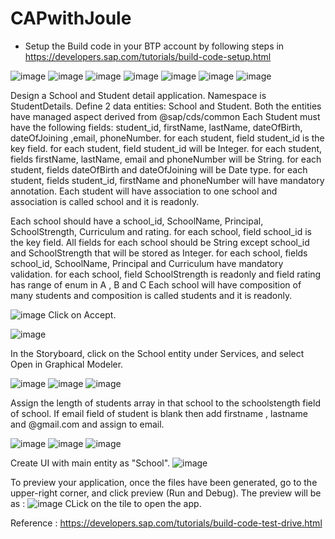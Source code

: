 # CAPwithJoule

* Setup the Build code in your BTP account by following steps in https://developers.sap.com/tutorials/build-code-setup.html

![image](https://github.com/MdSaddamKazmi/CAPwithJoule/assets/54942497/8e388d92-8214-4f4e-812b-bba233ab7081)
![image](https://github.com/MdSaddamKazmi/CAPwithJoule/assets/54942497/8fe42a99-fa18-4153-821e-76b55dcbcb99)
![image](https://github.com/MdSaddamKazmi/CAPwithJoule/assets/54942497/bb2a8d77-fa13-4c5c-9aac-a6b2934320bf)
![image](https://github.com/MdSaddamKazmi/CAPwithJoule/assets/54942497/7de786b1-7926-4374-8a12-79a8cdc55882)
![image](https://github.com/MdSaddamKazmi/CAPwithJoule/assets/54942497/3ada25c3-0b9c-4b15-9314-4b0f251f6ef3)
![image](https://github.com/MdSaddamKazmi/CAPwithJoule/assets/54942497/62c52bcc-d90b-4704-8225-5bdac3fe544d)
![image](https://github.com/MdSaddamKazmi/CAPwithJoule/assets/54942497/e38a0004-004d-41a9-972c-298333ded1d9)

Design a School and Student detail application. 
Namespace is StudentDetails.
Define 2 data entities: School and Student. 
Both the entities have managed aspect derived from @sap/cds/common
Each Student must have the following fields: student_id, firstName, lastName, dateOfBirth, dateOfJoining ,email, phoneNumber.
for each student, field student_id is the key field.
for each student, field student_id will be Integer.
for each student, fields firstName, lastName, email and phoneNumber will be String.
for each student, fields dateOfBirth and dateOfJoining will be Date type.
for each student, fields student_id, firstName and phoneNumber will have mandatory annotation.
Each student will have association to one school and association is called school and it is readonly.

Each school should have a school_id, SchoolName, Principal, SchoolStrength, Curriculum and rating.
for each school, field school_id is the key field.
All fields for each school should be String except school_id and SchoolStrength that will be stored as Integer. 
for each school, fields school_id, SchoolName, Principal and Curriculum have mandatory validation.
for each school, field SchoolStrength is readonly and field rating has range of enum in A , B and C
Each school will have composition of many students and composition is called students and it is readonly.

![image](https://github.com/MdSaddamKazmi/CAPwithJoule/assets/54942497/cb26e85f-11d0-4b91-97ee-462c811a10bb)
Click on Accept.

![image](https://github.com/MdSaddamKazmi/CAPwithJoule/assets/54942497/10c1aa13-d89c-4591-9927-f7a5e6ee23e3)

In the Storyboard, click on the School entity under Services, and select Open in Graphical Modeler.

![image](https://github.com/MdSaddamKazmi/CAPwithJoule/assets/54942497/97a20238-5f2d-4e33-94d2-4317f983723c)
![image](https://github.com/MdSaddamKazmi/CAPwithJoule/assets/54942497/3f5e2544-171a-451a-8ebd-33989ae05380)
![image](https://github.com/MdSaddamKazmi/CAPwithJoule/assets/54942497/10aa8cfe-986e-4bfa-94ac-5afd0cefd255)

Assign the length of students array in that school to the schoolstength field of school. 
If email field of student is blank then add firstname , lastname and @gmail.com and assign to email.

![image](https://github.com/MdSaddamKazmi/CAPwithJoule/assets/54942497/7f02d93c-92c4-43d2-9392-47785bfce1a8)
![image](https://github.com/MdSaddamKazmi/CAPwithJoule/assets/54942497/8ce2d27c-7101-47ed-9ef6-4d2b07f4ca8a)
![image](https://github.com/MdSaddamKazmi/CAPwithJoule/assets/54942497/ed7d8518-9ec9-4628-8dcf-599920e81917)

Create UI with main entity as "School".
![image](https://github.com/MdSaddamKazmi/CAPwithJoule/assets/54942497/16393083-bfcd-493a-8ee8-ec3aca2a97fe)

To preview your application, once the files have been generated, go to the upper-right corner, and click preview (Run and Debug).
The preview will be as : 
![image](https://github.com/MdSaddamKazmi/CAPwithJoule/assets/54942497/3c625cb6-e7f3-421a-a5e0-f8f080ecc995)
CLick on the tile to open the app.


Reference : https://developers.sap.com/tutorials/build-code-test-drive.html














